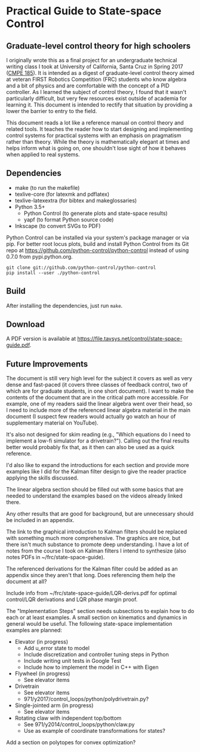 # Practical Guide to State-space Control
## Graduate-level control theory for high schoolers

I originally wrote this as a final project for an undergraduate technical writing class I took at University of California, Santa Cruz in Spring 2017 ([CMPE 185](https://cmpe185-spring17-01.courses.soe.ucsc.edu/)). It is intended as a digest of graduate-level control theory aimed at veteran FIRST Robotics Competition (FRC) students who know algebra and a bit of physics and are comfortable with the concept of a PID controller. As I learned the subject of control theory, I found that it wasn't particularly difficult, but very few resources exist outside of academia for learning it. This document is intended to rectify that situation by providing a lower the barrier to entry to the field.

This document reads a lot like a reference manual on control theory and related tools. It teaches the reader how to start designing and implementing control systems for practical systems with an emphasis on pragmatism rather than theory. While the theory is mathematically elegant at times and helps inform what is going on, one shouldn't lose sight of how it behaves when applied to real systems.

## Dependencies

* make (to run the makefile)
* texlive-core (for latexmk and pdflatex)
* texlive-latexextra (for bibtex and makeglossaries)
* Python 3.5+
  * Python Control (to generate plots and state-space results)
  * yapf (to format Python source code)
* Inkscape (to convert SVGs to PDF)

Python Control can be installed via your system's package manager or via pip. For better root locus plots, build and install Python Control from its Git repo at https://github.com/python-control/python-control instead of using 0.7.0 from pypi.python.org.

```
git clone git://github.com/python-control/python-control
pip install --user ./python-control
```

## Build

After installing the dependencies, just run `make`.

## Download

A PDF version is available at https://file.tavsys.net/control/state-space-guide.pdf.

## Future Improvements

The document is still very high level for the subject it covers as well as very dense and fast-paced (it covers three classes of feedback control, two of which are for graduate students, in one short document). I want to make the contents of the document that are in the critical path more accessible. For example, one of my readers said the linear algebra went over their head, so I need to include more of the referenced linear algebra material in the main document (I suspect few readers would actually go watch an hour of supplementary material on YouTube).

It's also not designed for skim reading (e.g., "Which equations do I need to implement a low-fi simulator for a drivetrain?"). Calling out the final results better would probably fix that, as it then can also be used as a quick reference.

I'd also like to expand the introductions for each section and provide more examples like I did for the Kalman filter design to give the reader practice applying the skills discussed.

The linear algebra section should be filled out with some basics that are needed
to understand the examples based on the videos already linked there.

Any other results that are good for background, but are unnecessary should be included in an appendix.

The link to the graphical introduction to Kalman filters should be replaced with something much more comprehensive. The graphics are nice, but there isn't much substance to promote deep understanding. I have a lot of notes from the course I took on Kalman filters I intend to synthesize (also notes PDFs in ~/frc/state-space-guide).

The referenced derivations for the Kalman filter could be added as an appendix since they aren't that long. Does referencing them help the document at all?

Include info from ~/frc/state-space-guide/LQR-derivs.pdf for optimal control/LQR derivations and LQR phase margin proof.

The "Implementation Steps" section needs subsections to explain how to do each or at least examples. A small section on kinematics and dynamics in general would be useful. The following state-space implementation examples are planned:

* Elevator (in progress)
  * Add u_error state to model
  * Include discretization and controller tuning steps in Python
  * Include writing unit tests in Google Test
  * Include how to implement the model in C++ with Eigen
* Flywheel (in progress)
  * See elevator items
* Drivetrain
  * See elevator items
  * 971/y2017/control_loops/python/polydrivetrain.py?
* Single-jointed arm (in progress)
  * See elevator items
* Rotating claw with independent top/bottom
  * See 971/y2014/control_loops/python/claw.py
  * Use as example of coordinate transformations for states?

Add a section on polytopes for convex optimization?

